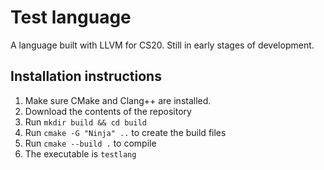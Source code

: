 # Test language
A language built with LLVM for CS20. Still in early stages of development.

## Installation instructions
1. Make sure CMake and Clang++ are installed.
2. Download the contents of the repository
3. Run ``mkdir build && cd build``
4. Run ``cmake -G "Ninja" ..`` to create the build files
5. Run ``cmake --build .`` to compile
6. The executable is ``testlang``